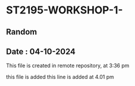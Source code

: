 # ST2195-WORKSHOP-1-

## Random 
## Date : 04-10-2024

This file is created in remote repository, at 3:36 pm


this file is added
this line is added at 4.01 pm
